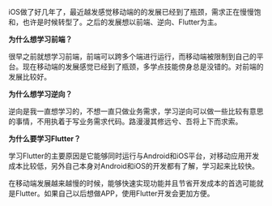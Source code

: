 iOS做了好几年了，最近越发感觉移动端的的发展已经到了瓶颈，需求正在慢慢饱和，也许是时候转型了。之后的发展想以前端、逆向、Flutter为主。

**为什么想学习前端？**

很早之前就想学习前端，前端可以跨多个端进行运行，而移动端被限制到自己的平台。现在移动端的发展感觉已经到了瓶颈，多学点技能傍身总是没错的。对前端的发展比较好。

**为什么想学习逆向？**

逆向是我一直想学习的，不想一直只做业务需求，学习逆向可以做一些比较有意思的事情，不用执着于写业务需求代码。路漫漫其修远兮、吾将上下而求索。

**为什么要学习Flutter？**

学习Flutter的主要原因是它能够同时运行与Android和iOS平台，对移动应用开发成本比较低，另外自己本身对Android和iOS的开发都有了解，学习起来比较快。

在移动端发展越来越慢的时候，能够快速实现功能并且节省开发成本的首选可能就是Flutter。如果自己以后想做APP，使用Flutter开发会更加方便。

